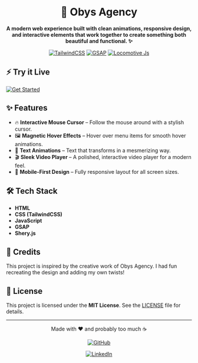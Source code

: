 <div align="center">

# 🚀 Obys Agency

<strong>A modern web experience built with clean animations, responsive design, and interactive elements that work together to create something both beautiful and functional. ✨</strong>

[![TailwindCSS](https://img.shields.io/badge/tailwindcss-0057B4.svg?style=for-the-badge&logo=tailwind-css&logoColor=white)](https://tailwindcss.com/)
[![GSAP](https://img.shields.io/badge/gsap-88CE02.svg?style=for-the-badge&logo=greensock&logoColor=white)](https://greensock.com/gsap/)
[![Locomotive Js](https://img.shields.io/badge/Locomotive_js-000000.svg?style=for-the-badge&logo=scroll&logoColor=white)](https://scroll.locomotive.ca/docs#/?id=locomotive-scroll-v5)
</div>


## ⚡ Try it Live

[![Get Started](https://img.shields.io/badge/Launch_Now-FFA63D?style=for-the-badge&logoColor=fff&labelColor=4332d1)](https://aaryaxz.github.io/Obys-Agency/)


## ✨ **Features**

- 🔥 **Interactive Mouse Cursor** – Follow the mouse around with a stylish cursor.
- 🖼️ **Magnetic Hover Effects** – Hover over menu items for smooth hover animations.
- 🔮 **Text Animations** – Text that transforms in a mesmerizing way.
- 🎬 **Sleek Video Player** – A polished, interactive video player for a modern feel.
- 📱 **Mobile-First Design** – Fully responsive layout for all screen sizes.

## 🛠️ **Tech Stack**

- **HTML**
- **CSS (TailwindCSS)**
- **JavaScript**
- **GSAP**
- **Shery.js**

## 🌟 **Credits**

This project is inspired by the creative work of Obys Agency. I had fun recreating the design and adding my own twists!

## 📝 **License**

This project is licensed under the **MIT License**. See the [LICENSE](LICENSE) file for details.

---

<div align="center">
Made with ❤️ and probably too much ☕

[![GitHub](https://img.shields.io/badge/github-%23121011.svg?style=for-the-badge&logo=github&logoColor=white)](https://github.com/aaryaxz)

[![LinkedIn](https://img.shields.io/badge/linkedin-%230A66C2.svg?style=for-the-badge&logo=linkedin&logoColor=white&labelColor=0A66C2&color=0D76E3)](https://www.linkedin.com/in/aaradhya-singh-747595322/)

</div>